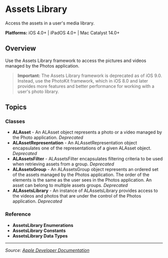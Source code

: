 # Assets Library

Access the assets in a user's media library.

**Platforms:** iOS 4.0+ | iPadOS 4.0+ | Mac Catalyst 14.0+

## Overview

Use the Assets Library framework to access the pictures and videos managed by the Photos application.

> **Important:** The Assets Library framework is deprecated as of iOS 9.0. Instead, use the PhotoKit framework, which in iOS 8.0 and later provides more features and better performance for working with a user's photo library.

## Topics

### Classes
- **ALAsset** - An ALAsset object represents a photo or a video managed by the Photo application. *Deprecated*
- **ALAssetRepresentation** - An ALAssetRepresentation object encapsulates one of the representations of a given ALAsset object. *Deprecated*
- **ALAssetsFilter** - ALAssetsFilter encapsulates filtering criteria to be used when retrieving assets from a group. *Deprecated*
- **ALAssetsGroup** - An ALAssetsGroup object represents an ordered set of the assets managed by the Photos application. The order of the elements is the same as the user sees in the Photos application. An asset can belong to multiple assets groups. *Deprecated*
- **ALAssetsLibrary** - An instance of ALAssetsLibrary provides access to the videos and photos that are under the control of the Photos application. *Deprecated*

### Reference
- **AssetsLibrary Enumerations**
- **AssetsLibrary Constants**
- **AssetsLibrary Data Types**

---

*Source: [Apple Developer Documentation](https://developer.apple.com/documentation/AssetsLibrary)*